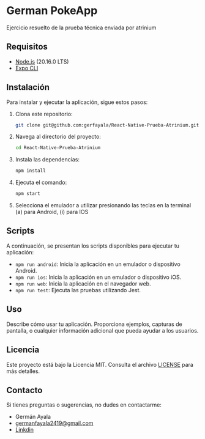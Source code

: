 # German PokeApp

Ejercicio resuelto de la prueba técnica enviada por atrinium

## Requisitos

- [Node.js](https://nodejs.org/) (20.16.0 LTS)
- [Expo CLI](https://docs.expo.dev/get-started/installation/)

## Instalación

Para instalar y ejecutar la aplicación, sigue estos pasos:

1. Clona este repositorio:
   ```bash
   git clone git@github.com:gerfayala/React-Native-Prueba-Atrinium.git
   ```
2. Navega al directorio del proyecto:
   ```bash
   cd React-Native-Prueba-Atrinium
   ```
3. Instala las dependencias:
   ```bash
   npm install
   ```
4. Ejecuta el comando:
   ```bash
   npm start
   ```
5. Selecciona el emulador a utilizar presionando las teclas en la terminal 
   (a) para Android, (i) para IOS

## Scripts

A continuación, se presentan los scripts disponibles para ejecutar tu aplicación:

- `npm run android`: Inicia la aplicación en un emulador o dispositivo Android.
- `npm run ios`: Inicia la aplicación en un emulador o dispositivo iOS.
- `npm run web`: Inicia la aplicación en el navegador web.
- `npm run test`: Ejecuta las pruebas utilizando Jest.

## Uso

Describe cómo usar tu aplicación. Proporciona ejemplos, capturas de pantalla, o cualquier información adicional que pueda ayudar a los usuarios.



## Licencia

Este proyecto está bajo la Licencia MIT. Consulta el archivo [LICENSE](LICENSE) para más detalles.

## Contacto

Si tienes preguntas o sugerencias, no dudes en contactarme:

- Germán Ayala
- germanfayala2419@gmail.com 
- [Linkdin](https://www.linkedin.com/in/germ%C3%A1n-ayala-4257501bb/)
